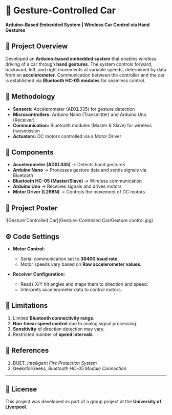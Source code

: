 # 🚗 Gesture-Controlled Car

**Arduino-Based Embedded System | Wireless Car Control via Hand Gestures**

## 📖 Project Overview

Developed an **Arduino-based embedded system** that enables wireless driving of a car through **hand gestures**. The system controls forward, backward, left, and right movements at variable speeds, determined by data from an **accelerometer**. Communication between the controller and the car is established via **Bluetooth HC-05 modules** for seamless control.

## 🔧 Methodology

- **Sensors:** Accelerometer (ADXL335) for gesture detection  
- **Microcontrollers:** Arduino Nano (Transmitter) and Arduino Uno (Receiver)  
- **Communication:** Bluetooth modules (Master & Slave) for wireless transmission  
- **Actuators:** DC motors controlled via a Motor Driver  

## 🔗 Components

- **Accelerometer (ADXL335)** → Detects hand gestures  
- **Arduino Nano** → Processes gesture data and sends signals via Bluetooth  
- **Bluetooth HC-05 (Master/Slave)** → Wireless communication  
- **Arduino Uno** → Receives signals and drives motors  
- **Motor Driver (L298N)** → Controls the movement of DC motors  

## 📸 Project Poster

![Gesture Controlled Car](Gesture-Controlled Car/Gesture control.jpg)

## ⚙️ Code Settings

- **Motor Control:**  
  - Serial communication set to **38400 baud rate**.  
  - Motor speeds vary based on **Raw accelerometer values**.  

- **Receiver Configuration:**  
  - Reads X/Y tilt angles and maps them to direction and speed.  
  - Interprets accelerometer data to control motors.

## 🚀 Limitations

1. Limited **Bluetooth connectivity range**.  
2. **Non-linear speed control** due to analog signal processing.  
3. **Sensitivity** of direction detection may vary.  
4. Restricted number of **speed intervals**.

## 📄 References

1. BUET, *Intelligent Fire Protection System*  
2. GeeksforGeeks, *Bluetooth HC-05 Module Connection*  

---

## 📄 License

This project was developed as part of a group project at the **University of Liverpool**.

